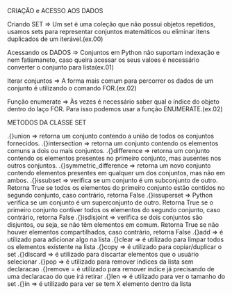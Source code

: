 
CRIAÇÃO e ACESSO AOS DADOS

Criando SET => Um set é uma coleção que não possui objetos repetidos, usamos sets para representar conjuntos matemáticos ou eliminar itens duplicados de um iterável.(ex.00)

Acessando os DADOS => Conjuntos em Python não suportam indexação e nem fatiamaneto, caso queira acessar os seus valoes é necessário converter o conjunto para lista(ex.01)

Iterar conjuntos => A forma mais comum para percorrer os dados de um conjunto é utilizando o comando FOR.(ex.02)

Função enumerate => Às vezes é necessário saber qual o índice do objeto dentro do laço FOR. Para isso podemos usar a função ENUMERATE.(ex.02)


METODOS DA CLASSE SET

.{}union => retorna um conjunto contendo a união de todos os conjuntos fornecidos.
.{}intersection => retorna um conjunto contendo os elementos comuns a dois ou mais conjuntos.
.{}difference => retorna um conjunto contendo os elementos presentes no primeiro conjunto, mas ausentes nos outros conjuntos.
.{}symmetric_difference => retorna um novo conjunto contendo elementos presentes em qualquer um dos conjuntos, mas não em ambos.
.{}issubset => verifica se um conjunto é um subconjunto de outro. Retorna True se todos os elementos do primeiro conjunto estão contidos no segundo conjunto, caso contrário, retorna False
.{}issuperset => Python verifica se um conjunto é um superconjunto de outro. Retorna True se o primeiro conjunto contiver todos os elementos do segundo conjunto, caso contrário, retorna False
.{}isdisjoint => verifica se dois conjuntos são disjuntos, ou seja, se não têm elementos em comum. Retorna True se não houver elementos compartilhados, caso contrário, retorna False
.{}add => é utilizado para adicionar algo na lista
.{}clear => é utilizado para limpar todos os elementos existente na lista
.{}copy => é utilizado para copiar/duplicar o set
.{}discard => é utilizado para discartar elementos que o usuário selecionar
.{}pop => é utilizado para remover indices da lista sem declaracao
.{}remove = é utilizado para remover indice já precisando de uma declaracao do que irá retirar
.{}len => é utilizado para ver o tamanho do set
.{}in => é utilizado para ver se tem X elemento dentro da lista